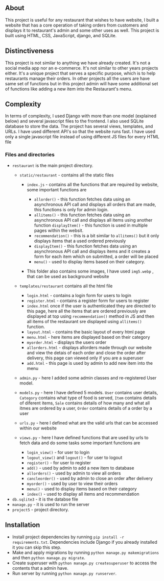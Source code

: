 ## About
This project is useful for any restaurant that wishes to have website, I built a website that has a core operation of taking orders from customers and displays it to restaurant's admin and some other uses as well.
This project is built using HTML, CSS, JavaScript, django, and SQLite.

## Distinctiveness
This project is not similar to anything we have already created. It's not a social media app nor an e-commerce. It's not similar to other years projects either.
It's a unique project that serves a specific purpose, which is to help restaurants manage their orders.
In other projects all the users are have same set of functions but in this project admin will have some additional set of functions like adding a new item into the Restaurant's menu.


## Complexity
In terms of complexity, I used Django with more than one model (explained below) and several javascript files to the frontend.
I also used SQLite database to store the data. The project has several views, templates, and URLs.
I have used different API's so that the website runs fast.
I have used only a single javascript file instead of using different JS files for every HTML file

### Files and directories
- `restaurant` is the main project directory.
    - `static/restaurant` - contains all the static files
        - `index.js` - contains all the functions that are required by website, some important functions are
            - `allorder()` - this function fetches data using an asynchronous API call and displays all orders that are made, this functions is only for admin login.
            - `allitems()` - this function fetches data using an asynchronous API call and displays all items using another function `displayItem()` - this function is used in multiple pages within the websit.
            - `recommendation()` - this is a bit similar to `allitems()` but it only displays items that a used ordered previously
            - `displayItem()` - this function fetches data using an asynchronous API call and displays items and it creates a form for each item which on submitted, a order will be placed 
            - `menu()` - used to display items based on their category.

        - This folder also contains some images, I have used `img5.webp` , that can be used as background website

    - `templates/restaurant` contains all the html file
        - `login.html` - contains a login form for users to login
        - `register.html` - contains a register form for users to register
        - `index.html` once if the user is authenticated they are directed to this page, here all the items that are ordered previously are displayed at top using `recommendation()` method in JS and then all items of the restaurant sre displayed using `allitems()` function.
        - `layout.html` - contains the basic layout of every html page
        - `menu.html` - here items are displayed based on their category
        - `myorder.html` - displays the users order
        - `allorders.html` - displays allorders made through our website and view the detais of each order and close the order after delivery, this page can viewed only if you are a superuser
        - `add.html` - this page is used by admin to add new item into the menu

    - `admin.py` - here I added some admin classes and re-registered User model.
    - `models.py` - here I have defined 5 models. `User` contains user details, `Category` contains what type of food is served, `Item` contains details of diferent items, `Sale` contains details of how many and what all itmes are ordered by a user, `Order` contains details of a order by a user
    - `urls.py` - here I defined what are the valid urls that can be accessed within our website
    - `views.py` - here I have defined functions that are used by urls to fetch data and do some tasks some important functions are
        - `login_view()` - for user to login
        - `logout_view()` and `logout()` - for user to logout
        - `register()` - for user to register
        - `add()` - used by admin to add a new item to database
        - `allorders()` - used by admin to view all orders
        - `cancleorder()` - used by admin to close an order after delivery
        - `myorder()` - used by user to view their orders
        - `menu()` - used to display items based on their category
        - `index()` - used to display all items and recommendation
- `db.sqlite3` - it is the databse file
- `manage.py` - it is used to run the server
- `project5` - project directory.

## Installation
- Install project dependencies by running `pip install -r requirements.txt`. Dependencies include Django if you already installed it you can skip this step.
- Make and apply migrations by running `python manage.py makemigrations` and then `python manage.py migrate`.
- Create superuser with `python manage.py createsuperuser` to access the contents that a admin have.
- Run server by running `python manage.py runserver`.